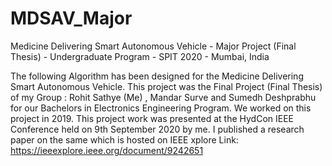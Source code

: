 # MDSAV_Major
Medicine Delivering Smart Autonomous Vehicle - Major Project (Final Thesis) - Undergraduate Program - SPIT 2020 - Mumbai, India

The following Algorithm has been designed for the Medicine Delivering Smart Autonomous Vehicle. 
This project was the Final Project (Final Thesis) of my Group : Rohit Sathye (Me) , Mandar Surve and Sumedh Deshprabhu for our Bachelors in Electronics Engineering Program. We worked on this project in 2019.
This project work was presented at the HydCon IEEE Conference held on 9th September 2020 by me.
I published a research paper on the same which is hosted on IEEE xplore
Link: https://ieeexplore.ieee.org/document/9242651
